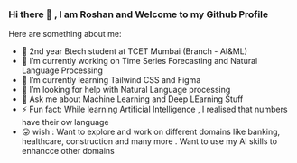 ### Hi there 👋 , I am Roshan and Welcome to my Github Profile



Here are something about me:

- 🏢 2nd year Btech student at TCET Mumbai (Branch - AI&ML)
- 🔭 I’m currently working on Time Series Forecasting and Natural Language Processing
- 🌱 I’m currently learning Tailwind CSS and Figma
- 🤔 I’m looking for help with Natural Language processing
- 💬 Ask me about Machine Learning and Deep LEarning Stuff
- ⚡ Fun fact: While learning Artificial Intelligence , I realised that numbers have their ow language
- 😜 wish : Want to explore and work on different domains like banking, healthcare, construction and many more . Want to use my AI skills to enhancce other domains
